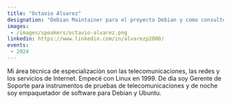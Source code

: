 ```yaml
---
title: "Octavio Alvarez"
designation: "Debian Maintainer para el proyecto Debian y como consultor"
images:
 - /images/speakers/octavio-alvarez.png
linkedin: https://www.linkedin.com/in/alvarezp2000/
events:
 - 2024
---
```


Mi área técnica de especializaciòn son las telecomunicaciones, las redes y los servicios de Internet. Empecé con Linux en 1999. De dìa soy Gerente de Soporte para instrumentos de pruebas de telecomunicaciones y de noche soy empaquetador de software para Debian y Ubuntu.